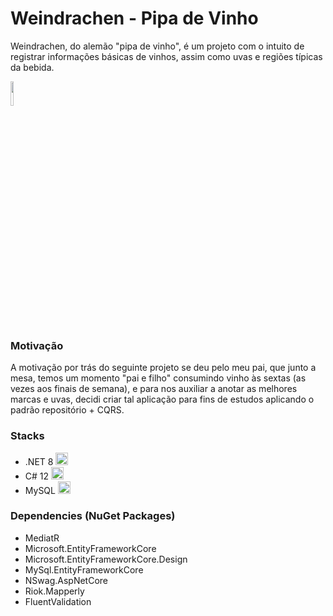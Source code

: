 # Weindrachen - Pipa de Vinho
<span>Weindrachen, do alemão "pipa de vinho", é um projeto com o intuito de registrar informações básicas de vinhos, assim como uvas e regiões típicas da bebida.</span>

<img src="https://i.imgur.com/fOQpaJi.png" style="width:10%;">

### Motivação
<span>A motivação por trás do seguinte projeto se deu pelo meu pai, que junto a mesa, temos um momento "pai e filho" consumindo vinho às sextas (as vezes aos finais de semana), e para nos auxiliar a anotar as melhores marcas e uvas, decidi criar tal aplicação para fins de estudos aplicando o padrão repositório + CQRS.</span>

### Stacks
- .NET 8 <img src="https://cdn.jsdelivr.net/gh/devicons/devicon@latest/icons/dotnetcore/dotnetcore-original.svg" style="width:20px;height:20px;">
- C# 12 <img src="https://cdn.jsdelivr.net/gh/devicons/devicon@latest/icons/csharp/csharp-original.svg" style="width:20px;height:20px;">
- MySQL <img src="https://cdn.jsdelivr.net/gh/devicons/devicon@latest/icons/mysql/mysql-original-wordmark.svg" style="width:20px;height:20px;">

### Dependencies (NuGet Packages)
- MediatR </br>
- Microsoft.EntityFrameworkCore </br>
- Microsoft.EntityFrameworkCore.Design </br>
- MySql.EntityFrameworkCore </br>
- NSwag.AspNetCore </br>
- Riok.Mapperly </br>
- FluentValidation </br>
